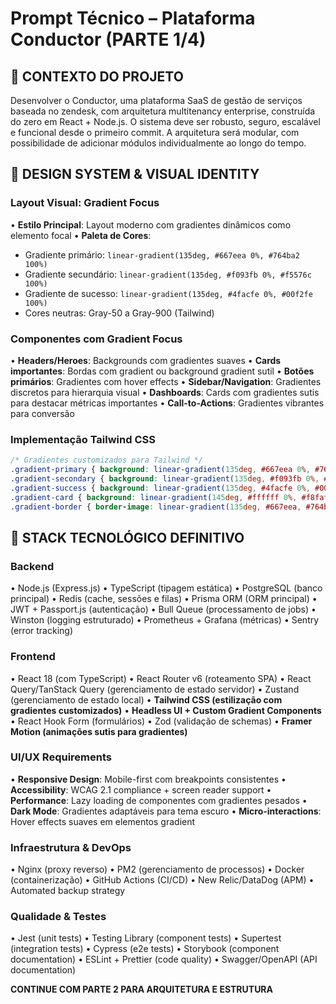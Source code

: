 
# Prompt Técnico – Plataforma Conductor (PARTE 1/4)

## 📌 CONTEXTO DO PROJETO
Desenvolver o Conductor, uma plataforma SaaS de gestão de serviços baseada no zendesk, com arquitetura multitenancy enterprise, construída do zero em React + Node.js. O sistema deve ser robusto, seguro, escalável e funcional desde o primeiro commit. A arquitetura será modular, com possibilidade de adicionar módulos individualmente ao longo do tempo.

## 🎨 DESIGN SYSTEM & VISUAL IDENTITY

### Layout Visual: Gradient Focus
• **Estilo Principal**: Layout moderno com gradientes dinâmicos como elemento focal
• **Paleta de Cores**: 
  - Gradiente primário: `linear-gradient(135deg, #667eea 0%, #764ba2 100%)`
  - Gradiente secundário: `linear-gradient(135deg, #f093fb 0%, #f5576c 100%)`
  - Gradiente de sucesso: `linear-gradient(135deg, #4facfe 0%, #00f2fe 100%)`
  - Cores neutras: Gray-50 a Gray-900 (Tailwind)

### Componentes com Gradient Focus
• **Headers/Heroes**: Backgrounds com gradientes suaves
• **Cards importantes**: Bordas com gradient ou background gradient sutil
• **Botões primários**: Gradientes com hover effects
• **Sidebar/Navigation**: Gradientes discretos para hierarquia visual
• **Dashboards**: Cards com gradientes sutis para destacar métricas importantes
• **Call-to-Actions**: Gradientes vibrantes para conversão

### Implementação Tailwind CSS
```css
/* Gradientes customizados para Tailwind */
.gradient-primary { background: linear-gradient(135deg, #667eea 0%, #764ba2 100%); }
.gradient-secondary { background: linear-gradient(135deg, #f093fb 0%, #f5576c 100%); }
.gradient-success { background: linear-gradient(135deg, #4facfe 0%, #00f2fe 100%); }
.gradient-card { background: linear-gradient(145deg, #ffffff 0%, #f8fafc 100%); }
.gradient-border { border-image: linear-gradient(135deg, #667eea, #764ba2) 1; }
```

## 🧱 STACK TECNOLÓGICO DEFINITIVO

### Backend
• Node.js (Express.js)
• TypeScript (tipagem estática)
• PostgreSQL (banco principal)
• Redis (cache, sessões e filas)
• Prisma ORM (ORM principal)
• JWT + Passport.js (autenticação)
• Bull Queue (processamento de jobs)
• Winston (logging estruturado)
• Prometheus + Grafana (métricas)
• Sentry (error tracking)

### Frontend
• React 18 (com TypeScript)
• React Router v6 (roteamento SPA)
• React Query/TanStack Query (gerenciamento de estado servidor)
• Zustand (gerenciamento de estado local)
• **Tailwind CSS (estilização com gradientes customizados)**
• **Headless UI + Custom Gradient Components**
• React Hook Form (formulários)
• Zod (validação de schemas)
• **Framer Motion (animações sutis para gradientes)**

### UI/UX Requirements
• **Responsive Design**: Mobile-first com breakpoints consistentes
• **Accessibility**: WCAG 2.1 compliance + screen reader support
• **Performance**: Lazy loading de componentes com gradientes pesados
• **Dark Mode**: Gradientes adaptáveis para tema escuro
• **Micro-interactions**: Hover effects suaves em elementos gradient

### Infraestrutura & DevOps
• Nginx (proxy reverso)
• PM2 (gerenciamento de processos)
• Docker (containerização)
• GitHub Actions (CI/CD)
• New Relic/DataDog (APM)
• Automated backup strategy

### Qualidade & Testes
• Jest (unit tests)
• Testing Library (component tests)
• Supertest (integration tests)
• Cypress (e2e tests)
• Storybook (component documentation)
• ESLint + Prettier (code quality)
• Swagger/OpenAPI (API documentation)

**CONTINUE COM PARTE 2 PARA ARQUITETURA E ESTRUTURA**
